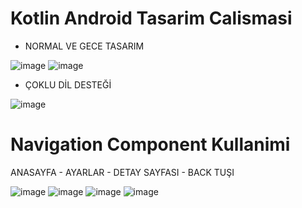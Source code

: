 # Kotlin Android Tasarim Calismasi
* NORMAL VE GECE TASARIM

![image](https://github.com/Gorur56/Android-Bootcamp-Program-Kotlin/assets/54911292/dbd8c331-80eb-434e-b0e7-c87bb98f560b) ![image](https://github.com/Gorur56/Android-Bootcamp-Program-Kotlin/assets/54911292/3b7793be-2914-427f-90f1-f96b84008da2)

* ÇOKLU DİL DESTEĞİ

![image](https://github.com/Gorur56/Android-Bootcamp-Program-Kotlin/assets/54911292/10bed999-9387-48ea-9990-5435dd9ff508)

# Navigation Component Kullanimi

ANASAYFA - AYARLAR - DETAY SAYFASI - BACK TUŞI

![image](https://github.com/Gorur56/Android-Bootcamp-Program-Kotlin/assets/54911292/9a63f4bb-961b-4155-a294-6ee2c73751fa) ![image](https://github.com/Gorur56/Android-Bootcamp-Program-Kotlin/assets/54911292/6cb08daf-7f82-4be9-b54f-2e69a21398fb) ![image](https://github.com/Gorur56/Android-Bootcamp-Program-Kotlin/assets/54911292/25abfe7f-9ea6-4b3c-9f8c-6ff5526efb67) ![image](https://github.com/Gorur56/Android-Bootcamp-Program-Kotlin/assets/54911292/11d2c6de-cd1a-480a-b45c-097435f3e91d)









